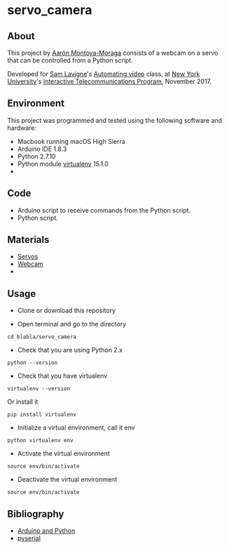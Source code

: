 # servo_camera

## About

This project by [Aarón Montoya-Moraga](http://montoyamoraga.io/) consists of a webcam on a servo that can be controlled from a Python script.

Developed for [Sam Lavigne](http://lav.io/)'s [Automating video](https://github.com/antiboredom/automating-video-itp) class, at [New York University](http://www.nyu.edu/)'s [Interactive Telecommunications Program](https://tisch.nyu.edu/itp), November 2017.

## Environment

This project was programmed and tested using the following software and hardware:

* Macbook running macOS High Sierra
* Arduino IDE 1.8.3
* Python 2.7.10
* Python module [virtualenv](https://virtualenv.pypa.io/en/stable/) 15.1.0
*

## Code

* Arduino script to receive commands from the Python script.
* Python script.

## Materials

* [Servos](https://www.adafruit.com/product/1967)
* [Webcam]()
*

## Usage

* Clone or download this repository

* Open terminal and go to the directory

```shell
cd blabla/servo_camera
```

* Check that you are using Python 2.x

```shell
python --version
```

* Check that you have virtualenv

```shell
virtualenv --version
```

Or install it

```shell
pip install virtualenv
```

* Initialize a virtual environment, call it env

```shell
python virtualenv env
```

* Activate the virtual environment

```shell
source env/bin/activate
```

* Deactivate the virtual environment

```shell
source env/bin/activate
```

## Bibliography

* [Arduino and Python](https://playground.arduino.cc/Interfacing/Python)
* [pyserial](https://github.com/pyserial/pyserial)

